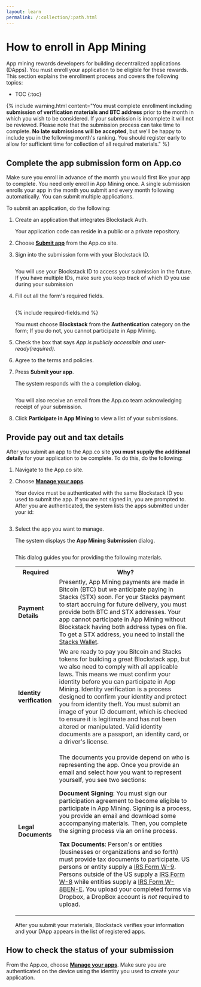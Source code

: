 ```yaml
---
layout: learn
permalink: /:collection/:path.html
---
```

# How to enroll in App Mining

App mining rewards developers for building decentralized applications
(DApps). You must enroll your application to be eligible for these
rewards. This section explains the enrollment process and covers the following topics:

* TOC
{:toc}


{% include warning.html content="You must complete enrollment including <b>submission of verification materials and BTC address</b> prior to the month in which you wish to be considered. If your submission is incomplete it will not be reviewed. Please note that the submission process can take time to complete. <strong>No late submissions will be accepted</strong>, but we'll be happy to include you in the following month's ranking. You should register early to allow for sufficient time for collection of all required materials." %}


## Complete the app submission form on App.co

Make sure you enroll in advance of the month you would first like your app to complete.  You need only enroll in App Mining once.  A single submission enrolls your app in the month you submit and every month following automatically. You can submit multiple applications.

To submit an application, do the following:

1. Create an application that integrates Blockstack Auth.

   Your application code can reside in a public or a private repository.

2. Choose <a href="https://app.co/submit" target="\_blank"><strong>Submit app</strong></a> from the App.co site.

3. Sign into the submission form with your Blockstack ID.

   <img src="images/submission-signin.png" alt="">

   You will use your Blockstack ID to access your submission in the future. If you have multiple IDs, make sure you keep track of which ID you use during your submission

4. Fill out all the form's required fields. 

   <img src="images/add-app.png" alt="">

   {% include required-fields.md %}
   
   You must choose **Blockstack** from the **Authentication** category on the form; If you do not, you cannot participate in App Mining.

5. Check the box that says *App is publicly accessible and user-ready(required)*.
6. Agree to the terms and policies.

7. Press **Submit your app**.

   The system responds with the a completion dialog. 

   <img src="images/app-submission-success.png" alt="">
   
   You will also receive an email from the App.co team acknowledging receipt of your submission.

8. Click **Participate in App Mining** to view a list of your submissions.

## Provide pay out and tax details

After you submit an app to the App.co site **you must supply the additional details** for your application to be complete. To do this, do the following:

1. Navigate to the App.co site.
2. Choose <a href="https://staging.app.co/maker/apps" target="\_blank"><strong>Manage your apps</strong></a>.
   
   Your device must be authenticated with the same Blockstack ID you used to submit the app. If you are not signed in, you are prompted to. After you are authenticated, the system lists the apps submitted under your id:

   <img src="images/select-app-manage.png" alt="">

3. Select the app you want to manage.

   The system displays the **App Mining Submission** dialog. 
   
   <img src="images/manage-app-dialog.png" alt="">
   
   This dialog guides you for providing the following materials.

    <table class="uk-table uk-table-small uk-table-divider">
      <tr>
        <th>Required</th>
        <th>Why?</th>
      </tr>
      <tr>
        <td><strong>Payment Details</strong></td>
        <td>Presently, App Mining payments are made in Bitcoin (BTC) but we anticipate paying in Stacks (STX) soon. For your Stacks payment to start accruing for future delivery, you must provide both BTC and STX addresses. Your app cannot participate in App Mining without Blockstack having both address types on file. To get a STX address, you need to install the <a href="{{site.baseurl}}/org/wallet-install.html" target="_blank">Stacks Wallet</a>. </td>
      </tr>
      <tr>
        <td><strong>Identity verification</strong></td>
        <td>We are ready to pay you Bitcoin and Stacks tokens for building a great Blockstack app, but we also need to comply with all applicable laws. This means we must confirm your identity before you can participate in App Mining. Identity verification is a process designed to confirm your identity and protect you from identity theft. You must submit an image of your ID document, which is checked to ensure it is legitimate and has not been altered or manipulated. Valid identity documents are a passport, an identity card, or a driver's license.
    </td>
    </tr>
    <tr>
        <td><strong>Legal Documents</strong></td>
        <td> <p>The documents you provide depend on who is representing the app. Once you provide an email and select how you want to represent yourself, you see two sections:</p>
        <p><strong>Document Signing</strong>: You must sign our participation agreement to become eligible to participate in App Mining. Signing is a process, you provide an email and download some accompanying materials. Then, you complete the signing process via an online process.</p>
        <p><strong>Tax Documents</strong>: Person's or entities (businesses or organizations and so forth) must provide tax documents to participate. US persons or entity supply a <a href="[LINK](https://www.irs.gov/pub/irs-pdf/fw9.pdf)" target="_blank">IRS Form W-9</a>. Persons outside of the US supply a <a href="https://www.irs.gov/pub/irs-pdf/iw8.pdf" target="_blank">IRS Form W-8</a> while entities supply a <a href="https://www.irs.gov/pub/irs-pdf/fw8bene.pdf" target="_blank">IRS Form W-8BEN-E</a>. You upload your completed forms via Dropbox, a DropBox account is <em>not</em> required to upload.</p>
      </td>
      </tr>
    </table>

    After you submit your materials, Blockstack verifies your information and your DApp appears in the list of registered apps.

## How to check the status of your submission

From the App.co, choose <a href="https://staging.app.co/maker/apps" target="\_blank"><strong>Manage your apps</strong></a>. Make sure you are authenticated on the device using the identity you used to create your application.

